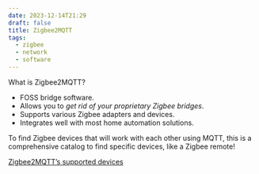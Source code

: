 ```yaml
---
date: 2023-12-14T21:29
draft: false
title: Zigbee2MQTT
tags:
  - zigbee
  - network
  - software
---
```

What is Zigbee2MQTT?
- FOSS bridge software.
- Allows you to _get rid of your proprietary Zigbee bridges_.
- Supports various Zigbee adapters and devices.
- Integrates well with most home automation solutions.

To find Zigbee devices that will work with each other using MQTT, this is a comprehensive catalog to find specific devices, like a Zigbee remote!

[Zigbee2MQTT’s supported devices](https://www.zigbee2mqtt.io/supported-devices/)